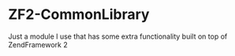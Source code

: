 ZF2-CommonLibrary
=================

Just a module I use that has some extra functionality built on top of ZendFramework 2
